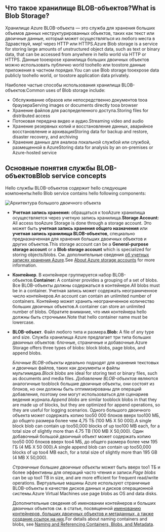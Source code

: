 ## <a name="what-is-blob-storage"></a><span data-ttu-id="9e394-101">Что такое хранилище BLOB-объектов?</span><span class="sxs-lookup"><span data-stu-id="9e394-101">What is Blob Storage?</span></span>
<span data-ttu-id="9e394-102">Хранилище Azure BLOB-объекта — это служба для хранения больших объемов данных неструктурированных объектов, таких как текст или двоичные данные, который может осуществляться из любого места в Здравствуй, мир! через HTTP или HTTPS.</span><span class="sxs-lookup"><span data-stu-id="9e394-102">Azure Blob storage is a service for storing large amounts of unstructured object data, such as text or binary data, that can be accessed from anywhere in hello world via HTTP or HTTPS.</span></span> <span data-ttu-id="9e394-103">Данные tooexpose хранилища больших двоичных объектов можно использовать публично world toohello или toostore данные приложения в частном порядке.</span><span class="sxs-lookup"><span data-stu-id="9e394-103">You can use Blob storage tooexpose data publicly toohello world, or toostore application data privately.</span></span>

<span data-ttu-id="9e394-104">Наиболее частые способы использования хранилища BLOB-объектов:</span><span class="sxs-lookup"><span data-stu-id="9e394-104">Common uses of Blob storage include:</span></span>

* <span data-ttu-id="9e394-105">Обслуживание образов или непосредственно документов tooa браузера</span><span class="sxs-lookup"><span data-stu-id="9e394-105">Serving images or documents directly tooa browser</span></span>
* <span data-ttu-id="9e394-106">Хранение файлов для распределенного доступа.</span><span class="sxs-lookup"><span data-stu-id="9e394-106">Storing files for distributed access</span></span>
* <span data-ttu-id="9e394-107">Потоковая передача видео и аудио.</span><span class="sxs-lookup"><span data-stu-id="9e394-107">Streaming video and audio</span></span>
* <span data-ttu-id="9e394-108">Хранение резервных копий и восстановление данных, аварийное восстановление и архивация</span><span class="sxs-lookup"><span data-stu-id="9e394-108">Storing data for backup and restore, disaster recovery, and archiving</span></span>
* <span data-ttu-id="9e394-109">Хранение данных для анализа локальной службой или службой, размещенной в Azure</span><span class="sxs-lookup"><span data-stu-id="9e394-109">Storing data for analysis by an on-premises or Azure-hosted service</span></span>

## <a name="blob-service-concepts"></a><span data-ttu-id="9e394-110">Основные понятия службы BLOB-объектов</span><span class="sxs-lookup"><span data-stu-id="9e394-110">Blob service concepts</span></span>
<span data-ttu-id="9e394-111">Hello службы BLOB-объектов содержит hello следующие компоненты:</span><span class="sxs-lookup"><span data-stu-id="9e394-111">hello Blob service contains hello following components:</span></span>

![Архитектура большого двоичного объекта](./media/storage-blob-concepts-include/blob1.png)

* <span data-ttu-id="9e394-113">**Учетная запись хранения:** обращаться к tooAzure хранилища осуществляется через учетную запись хранилища.</span><span class="sxs-lookup"><span data-stu-id="9e394-113">**Storage Account:** All access tooAzure Storage is done through a storage account.</span></span> <span data-ttu-id="9e394-114">Это может быть **учетная запись хранения общего назначения** или **учетная запись хранилища BLOB-объектов**, специально предназначенная для хранения больших двоичных объектов и других объектов.</span><span class="sxs-lookup"><span data-stu-id="9e394-114">This storage account can be a **General-purpose storage account** or a **Blob storage account** which is specialized for storing objects/blobs.</span></span> <span data-ttu-id="9e394-115">См. дополнительные сведения [об учетных записях хранения Azure](../articles/storage/common/storage-create-storage-account.md).</span><span class="sxs-lookup"><span data-stu-id="9e394-115">See [About Azure storage accounts](../articles/storage/common/storage-create-storage-account.md) for more information.</span></span>
* <span data-ttu-id="9e394-116">**Контейнер**. В контейнере группируется набор BLOB-объектов.</span><span class="sxs-lookup"><span data-stu-id="9e394-116">**Container:** A container provides a grouping of a set of blobs.</span></span> <span data-ttu-id="9e394-117">Все BLOB-объекты должны содержаться в контейнере.</span><span class="sxs-lookup"><span data-stu-id="9e394-117">All blobs must be in a container.</span></span> <span data-ttu-id="9e394-118">Учетная запись может содержать неограниченное число контейнеров.</span><span class="sxs-lookup"><span data-stu-id="9e394-118">An account can contain an unlimited number of containers.</span></span> <span data-ttu-id="9e394-119">Контейнер может хранить неограниченное количество больших двоичных объектов.</span><span class="sxs-lookup"><span data-stu-id="9e394-119">A container can store an unlimited number of blobs.</span></span> <span data-ttu-id="9e394-120">Обратите внимание, что имя контейнера hello должны быть строчными.</span><span class="sxs-lookup"><span data-stu-id="9e394-120">Note that hello container name must be lowercase.</span></span>
* <span data-ttu-id="9e394-121">**BLOB-объект**. Файл любого типа и размера.</span><span class="sxs-lookup"><span data-stu-id="9e394-121">**Blob:** A file of any type and size.</span></span> <span data-ttu-id="9e394-122">Служба хранилища Azure предлагает три типа больших двоичных объектов: блочные, страничные и добавочные.</span><span class="sxs-lookup"><span data-stu-id="9e394-122">Azure Storage offers three types of blobs: block blobs, page blobs, and append blobs.</span></span>
  
    <span data-ttu-id="9e394-123">*Блочные BLOB-объекты* идеально подходят для хранения текстовых и двоичных файлов, таких как документы и файлы мультимедиа.</span><span class="sxs-lookup"><span data-stu-id="9e394-123">*Block blobs* are ideal for storing text or binary files, such as documents and media files.</span></span> <span data-ttu-id="9e394-124">*Добавление BLOB-объектов* являются аналогичные tooblock большие двоичные объекты, они состоят из блоков, но они должны быть оптимизированы для операций добавления, поэтому они могут использоваться для сценариев ведения журнала.</span><span class="sxs-lookup"><span data-stu-id="9e394-124">*Append blobs* are similar tooblock blobs in that they are made up of blocks, but they are optimized for append operations, so they are useful for logging scenarios.</span></span> <span data-ttu-id="9e394-125">Одного большого двоичного объекта может содержать копию too50 000 блоков вверх too100 МБ, до общего размера более чем 4,75 ТБ (100 МБ X 50 000).</span><span class="sxs-lookup"><span data-stu-id="9e394-125">A single block blob can contain up too50,000 blocks of up too100 MB each, for a total size of slightly more than 4.75 TB (100 MB X 50,000).</span></span> <span data-ttu-id="9e394-126">Один добавочный большой двоичный объект может содержать копию too50 000 блоков вверх too4 МБ, до общего размера более чем 195 ГБ (4 МБ X 50 000).</span><span class="sxs-lookup"><span data-stu-id="9e394-126">A single append blob can contain up too50,000 blocks of up too4 MB each, for a total size of slightly more than 195 GB (4 MB X 50,000).</span></span>
  
    <span data-ttu-id="9e394-127">*Страничные большие двоичные объекты* может быть вверх too1 ТБ и более эффективны для операций часто чтения и записи.</span><span class="sxs-lookup"><span data-stu-id="9e394-127">*Page blobs* can be up too1 TB in size, and are more efficient for frequent read/write operations.</span></span> <span data-ttu-id="9e394-128">Виртуальные машины Azure используют страничные BLOB-объекты в качестве дисков данных и дисков операционной системы.</span><span class="sxs-lookup"><span data-stu-id="9e394-128">Azure Virtual Machines use page blobs as OS and data disks.</span></span>
  
    <span data-ttu-id="9e394-129">Дополнительные сведения об именовании контейнеров и больших двоичных объектов см. в статье, посвященной [именованию контейнеров, больших двоичных объектов и метаданных, а также создание ссылок на них](/rest/api/storageservices/Naming-and-Referencing-Containers--Blobs--and-Metadata).</span><span class="sxs-lookup"><span data-stu-id="9e394-129">For details about naming containers and blobs, see [Naming and Referencing Containers, Blobs, and Metadata](/rest/api/storageservices/Naming-and-Referencing-Containers--Blobs--and-Metadata).</span></span>

